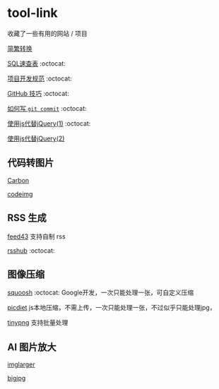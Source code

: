 # tool-link

收藏了一些有用的网站 / 项目

[简繁转换](https://opencc.byvoid.com/)

[SQL速查表](https://github.com/enochtangg/quick-SQL-cheatsheet/blob/master/README_zh-hans.md) :octocat:

[项目开发规范](https://github.com/elsewhencode/project-guidelines/blob/master/README-zh.md) :octocat:

[GitHub 技巧](https://github.com/tiimgreen/github-cheat-sheet/blob/master/README.zh-cn.md) :octocat:

[如何写 `git commit`](https://github.com/RomuloOliveira/commit-messages-guide/blob/master/README_zh-CN.md) :octocat:

[使用js代替jQuery(1)](https://github.com/nefe/You-Dont-Need-jQuery/blob/master/README.zh-CN.md) :octocat:

[使用js代替jQuery(2)](https://juejin.im/post/5d2705d8e51d4577407b1dda)


## 代码转图片

[Carbon](https://carbon.now.sh)

[codeimg](https://codeimg.io/)


## RSS 生成

[feed43](https://feed43.com) 支持自制 rss

[rsshub](https://docs.rsshub.app/) :octocat:


## 图像压缩

[squoosh](https://squoosh.app/) :octocat: Google开发，一次只能处理一张，可自定义压缩

[picdiet](https://www.picdiet.com/) js本地压缩，不需上传，一次只能处理一张，不过似乎只能处理jpg，

[tinypng](https://tinypng.com/) 支持批量处理


## AI 图片放大

[imglarger](http://imglarger.com/Tw)

[bigjpg](http://bigjpg.com/)
